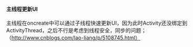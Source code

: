 #### 主线程更新UI

主线程在oncreate中可以通过子线程快速更新UI，因为此时Activity还没绑定到ActivityThread，之后不行是考虑到线程安全，同步的问题；（http://www.cnblogs.com/lao-liang/p/5108745.html）



